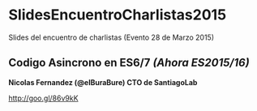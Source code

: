 # SlidesEncuentroCharlistas2015
Slides del encuentro de charlistas (Evento 28 de Marzo 2015)

## Codigo Asincrono en ES6/7 *(Ahora ES2015/16)*
**Nicolas Fernandez (@elBuraBure) CTO de SantiagoLab**

http://goo.gl/86v9kK
